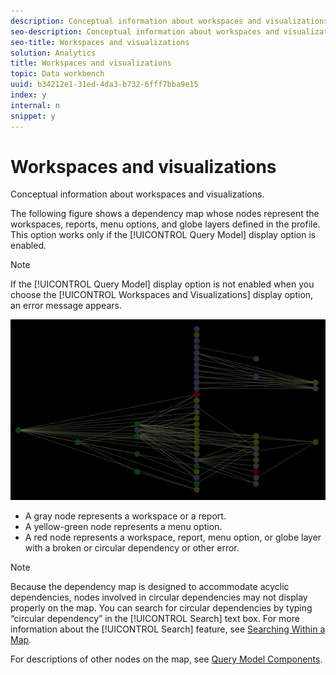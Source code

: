 ```yaml
---
description: Conceptual information about workspaces and visualizations.
seo-description: Conceptual information about workspaces and visualizations.
seo-title: Workspaces and visualizations
solution: Analytics
title: Workspaces and visualizations
topic: Data workbench
uuid: b34212e1-31ed-4da3-b732-6fff7bba9e15
index: y
internal: n
snippet: y
---
```


# Workspaces and visualizations

Conceptual information about workspaces and visualizations.

The following figure shows a dependency map whose nodes represent the workspaces, reports, menu options, and globe layers defined in the profile. This option works only if the [!UICONTROL Query Model] display option is enabled.

>[!NOTE]
>
>If the [!UICONTROL Query Model] display option is not enabled when you choose the [!UICONTROL Workspaces and Visualizations] display option, an error message appears.

![](assets/vis_DependencyMap_QueryModelandWorkspaces.png)

* A gray node represents a workspace or a report. 
* A yellow-green node represents a menu option. 
* A red node represents a workspace, report, menu option, or globe layer with a broken or circular dependency or other error.

>[!NOTE]
>
>Because the dependency map is designed to accommodate acyclic dependencies, nodes involved in circular dependencies may not display properly on the map. You can search for circular dependencies by typing “circular dependency” in the [!UICONTROL Search] text box. For more information about the [!UICONTROL Search] feature, see [Searching Within a Map](../../../../data-workbench-client/c-admin-intrf/c-dataset-mgrs/c-dep-maps/t-srch-map.md#task_A1E7065A538D46C78A7D28676D880DFB).

For descriptions of other nodes on the map, see [Query Model Components](../../../../data-workbench-client/c-admin-intrf/c-dataset-mgrs/c-dep-maps/c-qry-mod-comp.md#concept_32C6DADD32F74179B026C7E96D47710F). 
